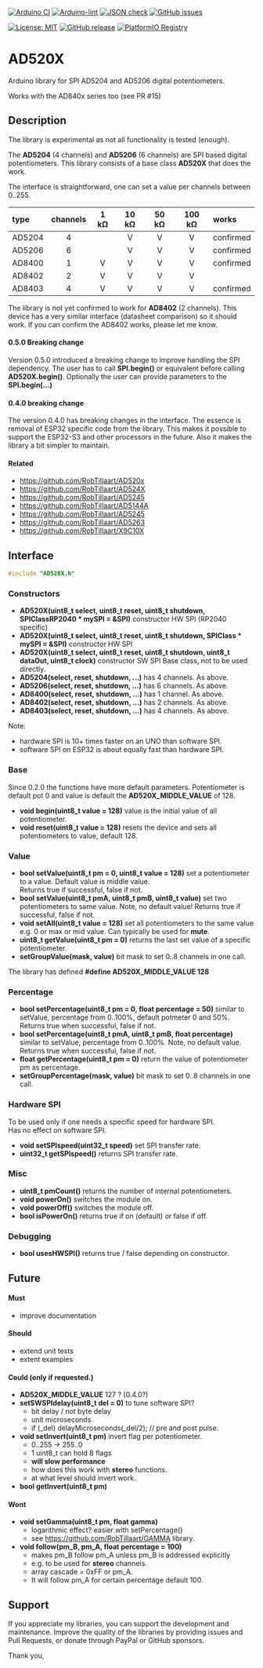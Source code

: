 
[![Arduino CI](https://github.com/RobTillaart/AD520X/workflows/Arduino%20CI/badge.svg)](https://github.com/marketplace/actions/arduino_ci)
[![Arduino-lint](https://github.com/RobTillaart/AD520X/actions/workflows/arduino-lint.yml/badge.svg)](https://github.com/RobTillaart/AD520X/actions/workflows/arduino-lint.yml)
[![JSON check](https://github.com/RobTillaart/AD520X/actions/workflows/jsoncheck.yml/badge.svg)](https://github.com/RobTillaart/AD520X/actions/workflows/jsoncheck.yml)
[![GitHub issues](https://img.shields.io/github/issues/RobTillaart/AD520X.svg)](https://github.com/RobTillaart/AD520X/issues)

[![License: MIT](https://img.shields.io/badge/license-MIT-green.svg)](https://github.com/RobTillaart/AD520X/blob/master/LICENSE)
[![GitHub release](https://img.shields.io/github/release/RobTillaart/AD520X.svg?maxAge=3600)](https://github.com/RobTillaart/AD520X/releases)
[![PlatformIO Registry](https://badges.registry.platformio.org/packages/robtillaart/library/AD520X.svg)](https://registry.platformio.org/libraries/robtillaart/AD520X)


# AD520X

Arduino library for SPI AD5204 and AD5206 digital potentiometers.

Works with the AD840x series too (see PR #15)


## Description

The library is experimental as not all functionality is tested (enough).

The **AD5204** (4 channels) and **AD5206** (6 channels) are SPI based digital potentiometers.
This library consists of a base class **AD520X** that does the work.

The interface is straightforward, one can set a value per channels between 0..255.

|  type    |  channels  |  1 kΩ | 10 kΩ | 50 kΩ | 100 kΩ |  works    |
|:---------|:----------:|:-----:|:-----:|:-----:|:------:|:----------|
|  AD5204  |    4       |       |   V   |   V   |   V    | confirmed |
|  AD5206  |    6       |       |   V   |   V   |   V    | confirmed |
|  AD8400  |    1       |   V   |   V   |   V   |   V    | confirmed |
|  AD8402  |    2       |   V   |   V   |   V   |   V    |
|  AD8403  |    4       |   V   |   V   |   V   |   V    | confirmed |  see PR #15

The library is not yet confirmed to work for **AD8402** (2 channels).
This device has  a very similar interface (datasheet comparison) so it should work. If you can confirm the AD8402 works, please let me know.


#### 0.5.0 Breaking change

Version 0.5.0 introduced a breaking change to improve handling the SPI dependency.
The user has to call **SPI.begin()** or equivalent before calling **AD520X.begin()**.
Optionally the user can provide parameters to the **SPI.begin(...)**


#### 0.4.0 breaking change

The version 0.4.0 has breaking changes in the interface. 
The essence is removal of ESP32 specific code from the library. 
This makes it possible to support the ESP32-S3 and other processors in the future. 
Also it makes the library a bit simpler to maintain.


#### Related

- https://github.com/RobTillaart/AD520x
- https://github.com/RobTillaart/AD524X
- https://github.com/RobTillaart/AD5245
- https://github.com/RobTillaart/AD5144A
- https://github.com/RobTillaart/AD5245
- https://github.com/RobTillaart/AD5263
- https://github.com/RobTillaart/X9C10X


## Interface

```cpp
#include "AD520X.h"
```

### Constructors

- **AD520X(uint8_t select, uint8_t reset, uint8_t shutdown, SPIClassRP2040 \* mySPI = &SPI)** constructor HW SPI (RP2040 specific)
- **AD520X(uint8_t select, uint8_t reset, uint8_t shutdown, SPIClass \* mySPI = &SPI)** constructor HW SPI
- **AD520X(uint8_t select, uint8_t reset, uint8_t shutdown, uint8_t dataOut, uint8_t clock)** constructor SW SPI
Base class, not to be used directly.
- **AD5204(select, reset, shutdown, ...)** has 4 channels. As above.
- **AD5206(select, reset, shutdown, ...)** has 6 channels. As above.
- **AD8400(select, reset, shutdown, ...)** has 1 channel. As above.
- **AD8402(select, reset, shutdown, ...)** has 2 channels. As above.
- **AD8403(select, reset, shutdown, ...)** has 4 channels. As above.

Note: 
- hardware SPI is 10+ times faster on an UNO than software SPI.
- software SPI on ESP32 is about equally fast than hardware SPI.


### Base

Since 0.2.0 the functions have more default parameters. Potentiometer is default pot 0 
and value is default the **AD520X_MIDDLE_VALUE** of 128.

- **void begin(uint8_t value = 128)** value is the initial value of all potentiometer.
- **void reset(uint8_t value = 128)** resets the device and sets all potentiometers to value, default 128.

### Value

- **bool setValue(uint8_t pm = 0, uint8_t value = 128)** set a potentiometer to a value. 
Default value is middle value.  
Returns true if successful, false if not.
- **bool setValue(uint8_t pmA, uint8_t pmB, uint8_t value)** set two potentiometers to same value.
Note, no default value!
Returns true if successful, false if not.
- **void setAll(uint8_t value = 128)** set all potentiometers to the same value e.g. 0 or max or mid value.
Can typically be used for **mute**.
- **uint8_t getValue(uint8_t pm = 0)** returns the last set value of a specific potentiometer.
- **setGroupValue(mask, value)** bit mask to set 0..8 channels in one call.


The library has defined **#define AD520X_MIDDLE_VALUE  128**


### Percentage

- **bool setPercentage(uint8_t pm = 0, float percentage = 50)** similar to setValue, percentage from 0..100%, default potmeter 0 and 50%. 
Returns true when successful, false if not.
- **bool setPercentage(uint8_t pmA, uint8_t pmB, float percentage)** similar to setValue, percentage from 0..100%.
Note, no default value.
Returns true when successful, false if not.
- **float getPercentage(uint8_t pm = 0)** return the value of potentiometer pm as percentage.
- **setGroupPercentage(mask, value)** bit mask to set 0..8 channels in one call.


### Hardware SPI

To be used only if one needs a specific speed for hardware SPI.  
Has no effect on software SPI.

- **void setSPIspeed(uint32_t speed)** set SPI transfer rate.
- **uint32_t getSPIspeed()** returns SPI transfer rate.


### Misc

- **uint8_t pmCount()** returns the number of internal potentiometers.
- **void powerOn()** switches the module on.
- **void powerOff()** switches the module off.
- **bool isPowerOn()** returns true if on (default) or false if off.


### Debugging

- **bool usesHWSPI()** returns true / false depending on constructor.


## Future


#### Must

- improve documentation

#### Should

- extend unit tests
- extent examples

#### Could (only if requested.)

- **AD520X_MIDDLE_VALUE** 127 ?   (0.4.0?)
- **setSWSPIdelay(uint8_t del = 0)** to tune software SPI?
  - bit delay / not byte delay
  - unit microseconds
  - if (_del) delayMicroseconds(_del/2); // pre and post pulse.
- **void setInvert(uint8_t pm)** invert flag per potentiometer.
   - 0..255 -> 255..0
   - 1 uint8_t can hold 8 flags
   - **will slow performance**
   - how does this work with **stereo** functions.
   - at what level should invert work.
- **bool getInvert(uint8_t pm)**

#### Wont

- **void setGamma(uint8_t pm, float gamma)**
  - logarithmic effect? easier with setPercentage()
  - see https://github.com/RobTillaart/GAMMA library.
- **void follow(pm_B, pm_A, float percentage = 100)**
  - makes pm_B follow pm_A unless pm_B is addressed explicitly
  - e.g. to be used for **stereo** channels.
  - array cascade = 0xFF or pm_A.
  - It will follow pm_A for certain percentage default 100.


## Support

If you appreciate my libraries, you can support the development and maintenance.
Improve the quality of the libraries by providing issues and Pull Requests, or
donate through PayPal or GitHub sponsors.

Thank you,

